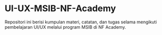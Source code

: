 # UI-UX-MSIB-NF-Academy
Repositori ini berisi kumpulan materi, catatan, dan tugas selama mengikuti pembelajaran UI/UX melalui program MSIB di NF Academy.
